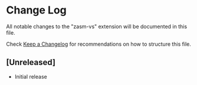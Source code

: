 # Change Log

All notable changes to the "zasm-vs" extension will be documented in this file.

Check [Keep a Changelog](http://keepachangelog.com/) for recommendations on how to structure this file.

## [Unreleased]

- Initial release